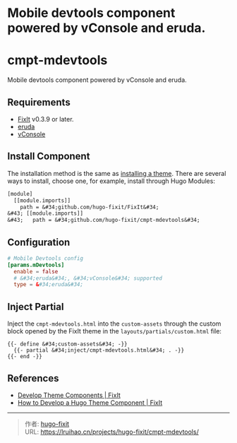 # Mobile devtools component powered by vConsole and eruda.

# cmpt-mdevtools

Mobile devtools component powered by vConsole and eruda.

## Requirements

- [FixIt](https://github.com/hugo-fixit/FixIt) v0.3.9 or later.
- [eruda](https://github.com/liriliri/eruda)
- [vConsole](https://github.com/Tencent/vConsole)

## Install Component

The installation method is the same as [installing a theme](https://fixit.lruihao.cn/documentation/installation/). There are several ways to install, choose one, for example, install through Hugo Modules:

```diff
[module]
  [[module.imports]]
    path = &#34;github.com/hugo-fixit/FixIt&#34;
&#43; [[module.imports]]
&#43;   path = &#34;github.com/hugo-fixit/cmpt-mdevtools&#34;
```

## Configuration

```toml
# Mobile Devtools config
[params.mDevtools]
  enable = false
  # &#34;eruda&#34;, &#34;vConsole&#34; supported
  type = &#34;eruda&#34;
```

## Inject Partial

Inject the `cmpt-mdevtools.html` into the `custom-assets` through the custom block opened by the FixIt theme in the `layouts/partials/custom.html` file:

```go-html-template
{{- define &#34;custom-assets&#34; -}}
  {{- partial &#34;inject/cmpt-mdevtools.html&#34; . -}}
{{- end -}}
```

## References

- [Develop Theme Components | FixIt](https://fixit.lruihao.cn/contributing/components/)
- [How to Develop a Hugo Theme Component | FixIt](https://fixit.lruihao.cn/components/dev-component/)


---

> 作者: [hugo-fixit](https://github.com/hugo-fixit)  
> URL: https://lruihao.cn/projects/hugo-fixit/cmpt-mdevtools/  

